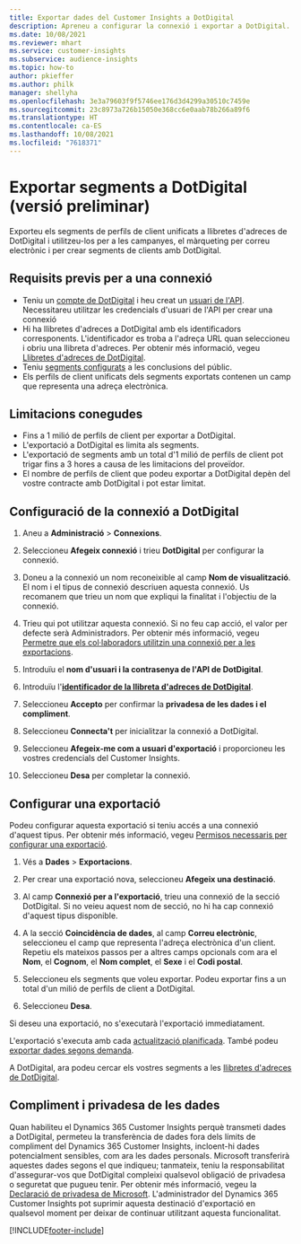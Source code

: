 ```yaml
---
title: Exportar dades del Customer Insights a DotDigital
description: Apreneu a configurar la connexió i exportar a DotDigital.
ms.date: 10/08/2021
ms.reviewer: mhart
ms.service: customer-insights
ms.subservice: audience-insights
ms.topic: how-to
author: pkieffer
ms.author: philk
manager: shellyha
ms.openlocfilehash: 3e3a79603f9f5746ee176d3d4299a30510c7459e
ms.sourcegitcommit: 23c8973a726b15050e368cc6e0aab78b266a89f6
ms.translationtype: HT
ms.contentlocale: ca-ES
ms.lasthandoff: 10/08/2021
ms.locfileid: "7618371"
---
```

# <a name="export-segments-to-dotdigital-preview"></a>Exportar segments a DotDigital (versió preliminar)

Exporteu els segments de perfils de client unificats a llibretes d'adreces de DotDigital i utilitzeu-los per a les campanyes, el màrqueting per correu electrònic i per crear segments de clients amb DotDigital. 

## <a name="prerequisites-for-a-connection"></a>Requisits previs per a una connexió

-   Teniu un [compte de DotDigital](https://dotdigital.com/) i heu creat un [usuari de l'API](https://support.dotdigital.com/hc/articles/115001718730-How-do-I-create-an-API-user). Necessitareu utilitzar les credencials d'usuari de l'API per crear una connexió
-   Hi ha llibretes d'adreces a DotDigital amb els identificadors corresponents. L'identificador es troba a l'adreça URL quan seleccioneu i obriu una llibreta d'adreces. Per obtenir més informació, vegeu [Llibretes d'adreces de DotDigital](https://support.dotdigital.com/hc/articles/212211968-Creating-an-address-book).
-   Teniu [segments configurats](segments.md) a les conclusions del públic.
-   Els perfils de client unificats dels segments exportats contenen un camp que representa una adreça electrònica.

## <a name="known-limitations"></a>Limitacions conegudes

- Fins a 1 milió de perfils de client per exportar a DotDigital.
- L'exportació a DotDigital es limita als segments.
- L'exportació de segments amb un total d'1 milió de perfils de client pot trigar fins a 3 hores a causa de les limitacions del proveïdor. 
- El nombre de perfils de client que podeu exportar a DotDigital depèn del vostre contracte amb DotDigital i pot estar limitat.

## <a name="set-up-connection-to-dotdigital"></a>Configuració de la connexió a DotDigital

1. Aneu a **Administració** > **Connexions**.

1. Seleccioneu **Afegeix connexió** i trieu **DotDigital** per configurar la connexió.

1. Doneu a la connexió un nom reconeixible al camp **Nom de visualització**. El nom i el tipus de connexió descriuen aquesta connexió. Us recomanem que trieu un nom que expliqui la finalitat i l'objectiu de la connexió.

1. Trieu qui pot utilitzar aquesta connexió. Si no feu cap acció, el valor per defecte serà Administradors. Per obtenir més informació, vegeu [Permetre que els col·laboradors utilitzin una connexió per a les exportacions](connections.md#allow-contributors-to-use-a-connection-for-exports).

1. Introduïu el **nom d'usuari i la contrasenya de l'API de DotDigital**. 

1. Introduïu l'**[identificador de la llibreta d'adreces de DotDigital](https://support.dotdigital.com/hc/articles/212211968-Creating-an-address-book)**.

1. Seleccioneu **Accepto** per confirmar la **privadesa de les dades i el compliment**.

1. Seleccioneu **Connecta't** per inicialitzar la connexió a DotDigital.

1. Seleccioneu **Afegeix-me com a usuari d'exportació** i proporcioneu les vostres credencials del Customer Insights.

1. Seleccioneu **Desa** per completar la connexió. 

## <a name="configure-an-export"></a>Configurar una exportació

Podeu configurar aquesta exportació si teniu accés a una connexió d'aquest tipus. Per obtenir més informació, vegeu [Permisos necessaris per configurar una exportació](export-destinations.md#set-up-a-new-export).

1. Vés a **Dades** > **Exportacions**.

1. Per crear una exportació nova, seleccioneu **Afegeix una destinació**.

1. Al camp **Connexió per a l'exportació**, trieu una connexió de la secció DotDigital. Si no veieu aquest nom de secció, no hi ha cap connexió d'aquest tipus disponible.


1. A la secció **Coincidència de dades**, al camp **Correu electrònic**, seleccioneu el camp que representa l'adreça electrònica d'un client. Repetiu els mateixos passos per a altres camps opcionals com ara el **Nom**, el **Cognom**, el **Nom complet**, el **Sexe** i el **Codi postal**.

1. Seleccioneu els segments que voleu exportar. Podeu exportar fins a un total d'un milió de perfils de client a DotDigital.

1. Seleccioneu **Desa**.

Si deseu una exportació, no s'executarà l'exportació immediatament.

L'exportació s'executa amb cada [actualització planificada](system.md#schedule-tab). També podeu [exportar dades segons demanda](export-destinations.md#run-exports-on-demand). 
 
A DotDigital, ara podeu cercar els vostres segments a les [llibretes d'adreces de DotDigital](https://support.dotdigital.com/hc/articles/212211968-Creating-an-address-book).


## <a name="data-privacy-and-compliance"></a>Compliment i privadesa de les dades

Quan habiliteu el Dynamics 365 Customer Insights perquè transmeti dades a DotDigital, permeteu la transferència de dades fora dels límits de compliment del Dynamics 365 Customer Insights, incloent-hi dades potencialment sensibles, com ara les dades personals. Microsoft transferirà aquestes dades segons el que indiqueu; tanmateix, teniu la responsabilitat d'assegurar-vos que DotDigital compleixi qualsevol obligació de privadesa o seguretat que pugueu tenir. Per obtenir més informació, vegeu la [Declaració de privadesa de Microsoft](https://go.microsoft.com/fwlink/?linkid=396732).
L'administrador del Dynamics 365 Customer Insights pot suprimir aquesta destinació d'exportació en qualsevol moment per deixar de continuar utilitzant aquesta funcionalitat.


[!INCLUDE[footer-include](../includes/footer-banner.md)]
